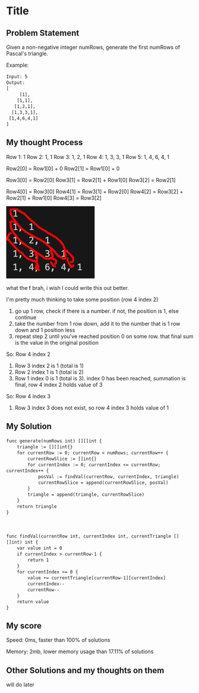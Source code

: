# Title

## Problem Statement

Given a non-negative integer numRows, generate the first numRows of Pascal's triangle.

Example:

```
Input: 5
Output:
[
     [1],
    [1,1],
   [1,2,1],
  [1,3,3,1],
 [1,4,6,4,1]
]
```

## My thought Process

Row 1: 1
Row 2: 1, 1
Row 3: 1, 2, 1
Row 4: 1, 3, 3, 1
Row 5: 1, 4, 6, 4, 1

Row2[0] = Row1[0] + 0 
Row2[1] = Row1[0] + 0

Row3[0] = Row2[0]
Row3[1] = Row2[1] + Row1[0]
Row3[2] = Row2[1]

Row4[0] = Row3[0]
Row4[1] = Row3[1] + Row2[0]
Row4[2] = Row3[2] + Row2[1] + Row1[0]
Row4[3] = Row3[2]

![like this image](terrible.png)

what the f brah, i wish I could write this out better. 

I'm pretty much thinking to take some position (row 4 index 2)
1. go up 1 row, check if there is a number. if not, the position is 1, else continue
2. take the number from 1 row down, add it to the number that is 1 row down and 1 position less
3. repeat step 2 until you've reached position 0 on some row. that final sum is the value in the original position

So: Row 4 index 2
1. Row 3 index 2 is 1 (total is 1)
2. Row 2 index 1 is 1 (total is 2)
3. Row 1 index 0 is 1 (total is 3). index 0 has been reached, summation is final, row 4 index 2 holds value of 3

So: Row 4 index 3
1. Row 3 index 3 does not exist, so row 4 index 3 holds value of 1

## My Solution

```golang
func generate(numRows int) [][]int {
    triangle := [][]int{}
	for currentRow := 0; currentRow < numRows; currentRow++ {
		currentRowSlice := []int{}
		for currentIndex := 0; currentIndex <= currentRow; currentIndex++ {
			posVal := findVal(currentRow, currentIndex, triangle)
			currentRowSlice = append(currentRowSlice, posVal)
		}
		triangle = append(triangle, currentRowSlice)
	}
    return triangle
}



func findVal(currentRow int, currentIndex int, currentTriangle [][]int) int {
	var value int = 0
	if currentIndex > currentRow-1 {
		return 1
	}
	for currentIndex >= 0 {
		value += currentTriangle[currentRow-1][currentIndex]
		currentIndex--
		currentRow--
	}
	return value
}
```

## My score

Speed: 0ms, faster than 100% of solutions

Memory: 2mb, lower memory usage than 17.11% of solutions

## Other Solutions and my thoughts on them

will do later